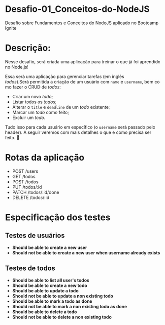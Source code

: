 # Desafio-01_Conceitos-do-NodeJS
Desafio sobre Fundamentos e Conceitos do NodeJS aplicado no Bootcamp Ignite

# Descrição:
Nesse desafio, será criada uma aplicação para treinar o que já foi aprendido no Node.js!

Essa será uma aplicação para gerenciar tarefas (em inglês *todos*).Será permitida a criação de um usuário com `name` e `username`, bem como fazer o CRUD de *todos*:

- Criar um novo *todo*;
- Listar todos os *todos*;
- Alterar o `title` e `deadline` de um *todo* existente;
- Marcar um *todo* como feito;
- Excluir um *todo*.

Tudo isso para cada usuário em específico (o `username` será passado pelo header). A seguir veremos com mais detalhes o que e como precisa ser feito. 🚀

# Rotas da aplicação

- POST /users
- GET /todos
- POST /todos
- PUT /todos/:id
- PATCH /todos/:id/done
- DELETE /todos/:id

# Especificação dos testes

## Testes de usuários

- **Should be able to create a new user**
- **Should not be able to create a new user when username already exists**

## Testes de todos

- **Should be able to list all user's todos**
- **Should be able to create a new todo**
- **Should be able to update a todo**
- **Should not be able to update a non existing todo**
- **Should be able to mark a todo as done**
- **Should not be able to mark a non existing todo as done**
- **Should be able to delete a todo**
- **Should not be able to delete a non existing todo**





